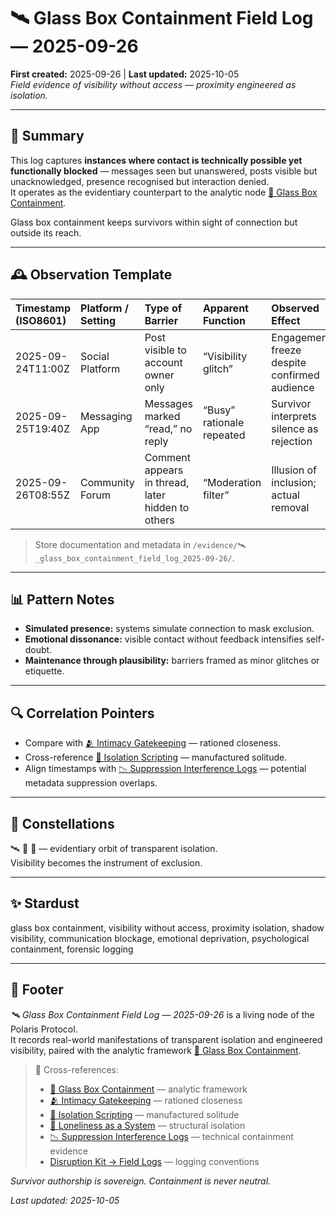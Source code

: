 # 🛰️ Glass Box Containment Field Log — 2025-09-26  
**First created:** 2025-09-26 | **Last updated:** 2025-10-05  
*Field evidence of visibility without access — proximity engineered as isolation.*  

---

## 🧾 Summary  

This log captures **instances where contact is technically possible yet functionally blocked** — messages seen but unanswered, posts visible but unacknowledged, presence recognised but interaction denied.  
It operates as the evidentiary counterpart to the analytic node [🧊 Glass Box Containment](../Narrative_And_Psych_Ops/🧠_Psychological_Containment/🧊_glass_box_containment.md).  

Glass box containment keeps survivors within sight of connection but outside its reach.  

---

## 🕰 Observation Template  

| Timestamp (ISO8601) | Platform / Setting | Type of Barrier | Apparent Function | Observed Effect | Evidence Type | Notes |
|:--------------------|:------------------|:----------------|:------------------|:----------------|:---------------|:------|
| 2025-09-24T11:00Z | Social Platform | Post visible to account owner only | “Visibility glitch” | Engagement freeze despite confirmed audience | Screenshot / analytics | Classic glass wall — visible but unseen. |
| 2025-09-25T19:40Z | Messaging App | Messages marked “read,” no reply | “Busy” rationale repeated | Survivor interprets silence as rejection | Message export | Occurs after major disclosure post. |
| 2025-09-26T08:55Z | Community Forum | Comment appears in thread, later hidden to others | “Moderation filter” | Illusion of inclusion; actual removal | Archive capture | Transparency maintained for author only. |

> Store documentation and metadata in `/evidence/🛰️_glass_box_containment_field_log_2025-09-26/`.

---

## 📊 Pattern Notes  

- **Simulated presence:** systems simulate connection to mask exclusion.  
- **Emotional dissonance:** visible contact without feedback intensifies self-doubt.  
- **Maintenance through plausibility:** barriers framed as minor glitches or etiquette.  

---

## 🔍 Correlation Pointers  

- Compare with [🫂 Intimacy Gatekeeping](../Narrative_And_Psych_Ops/🧠_Psychological_Containment/🫂_intimacy_gatekeeping.md) — rationed closeness.  
- Cross-reference [🚪 Isolation Scripting](../Narrative_And_Psych_Ops/🧠_Psychological_Containment/🚪_isolation_scripting_2025-09-13.md) — manufactured solitude.  
- Align timestamps with [📉 Suppression Interference Logs](../../📉_Suppression_Interference_Logs.md) — potential metadata suppression overlaps.  

---

## 🌌 Constellations  

🛰️ 🧊 🧠 — evidentiary orbit of transparent isolation.  
Visibility becomes the instrument of exclusion.  

---

## ✨ Stardust  

glass box containment, visibility without access, proximity isolation, shadow visibility, communication blockage, emotional deprivation, psychological containment, forensic logging  

---

## 🏮 Footer  

*🛰️ Glass Box Containment Field Log — 2025-09-26* is a living node of the Polaris Protocol.  
It records real-world manifestations of transparent isolation and engineered visibility, paired with the analytic framework [🧊 Glass Box Containment](../Narrative_And_Psych_Ops/🧠_Psychological_Containment/🧊_glass_box_containment.md).  

> 📡 Cross-references:  
> - [🧊 Glass Box Containment](../Narrative_And_Psych_Ops/🧠_Psychological_Containment/🧊_glass_box_containment.md) — analytic framework  
> - [🫂 Intimacy Gatekeeping](../Narrative_And_Psych_Ops/🧠_Psychological_Containment/🫂_intimacy_gatekeeping.md) — rationed closeness  
> - [🚪 Isolation Scripting](../Narrative_And_Psych_Ops/🧠_Psychological_Containment/🚪_isolation_scripting_2025-09-13.md) — manufactured solitude  
> - [🥀 Loneliness as a System](../Narrative_And_Psych_Ops/🧠_Psychological_Containment/🥀_loneliness_as_a_system_2025-09-13.md) — structural isolation  
> - [📉 Suppression Interference Logs](../../📉_Suppression_Interference_Logs.md) — technical containment evidence  
> - [Disruption Kit → Field Logs](../../Disruption_Kit/Field_Logs/) — logging conventions  

*Survivor authorship is sovereign. Containment is never neutral.*  

_Last updated: 2025-10-05_
